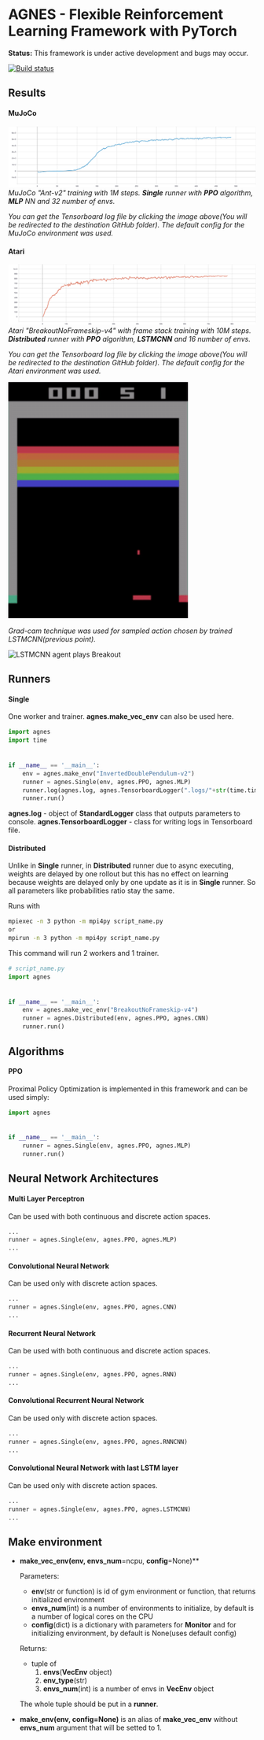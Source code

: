 # AGNES - Flexible Reinforcement Learning Framework with PyTorch

**Status:** This framework is under active development and bugs may occur.

[![Build status](https://travis-ci.org/rotinov/AGNES.svg?branch=master)](https://travis-ci.org/rotinov/AGNES)

## Results
#### MuJoCo
[![Peaking at 5362 at the end. The ending average is 5278.](results/MuJoCo-Ant-v2-PPO-1M/reward_per_update.svg?raw=true&sanitize=true)](results/MuJoCo-Ant-v2-PPO-1M)
*MuJoCo "Ant-v2" training with 1M steps. **Single** runner with **PPO** algorithm, **MLP** NN and 32 number of envs.*

*You can get the Tensorboard log file by clicking the image above(You will be redirected to the destination GitHub folder). The default config for the MuJoCo environment was used.*

#### Atari
[![Peaking at 861.8 at the end. The ending average is 854.8.](results/Atari-BreakoutNoFrameskip-v4-PPO-10M/reward_per_update.svg?raw=true&sanitize=true)](results/Atari-BreakoutNoFrameskip-v4-PPO-10M)
*Atari "BreakoutNoFrameskip-v4" with frame stack training with 10M steps. **Distributed** runner with **PPO** algorithm, **LSTMCNN** and 16 number of envs.*

*You can get the Tensorboard log file by clicking the image above(You will be redirected to the destination GitHub folder). The default config for the Atari environment was used.*

![LSTMCNN agent plays Breakout](results/Atari-BreakoutNoFrameskip-v4-PPO-10M/Breakout-LSTMCNN.gif)

*Grad-cam technique was used for sampled action chosen by trained LSTMCNN(previous point).*

![LSTMCNN agent plays Breakout](results/Atari-BreakoutNoFrameskip-v4-PPO-10M/Breakout-LSTMCNN-Grad-Cam.gif)

## Runners
#### Single

One worker and trainer. **agnes.make_vec_env** can also be used here.

```python
import agnes
import time


if __name__ == '__main__':
    env = agnes.make_env("InvertedDoublePendulum-v2")
    runner = agnes.Single(env, agnes.PPO, agnes.MLP)
    runner.log(agnes.log, agnes.TensorboardLogger(".logs/"+str(time.time())))
    runner.run()

```

**agnes.log** - object of **StandardLogger** class that outputs parameters to console.
**agnes.TensorboardLogger** - class for writing logs in Tensorboard file.


#### Distributed

Unlike in **Single** runner, in **Distributed** runner due to async executing, weights are delayed by one rollout but this has no effect on learning because weights are delayed only by one update as it is in **Single** runner. So all parameters like probabilities ratio stay the same.

Runs with

```bash
mpiexec -n 3 python -m mpi4py script_name.py
or
mpirun -n 3 python -m mpi4py script_name.py
```
This command will run 2 workers and 1 trainer.
```python
# script_name.py
import agnes


if __name__ == '__main__':
    env = agnes.make_vec_env("BreakoutNoFrameskip-v4")
    runner = agnes.Distributed(env, agnes.PPO, agnes.CNN)
    runner.run()

```

## Algorithms
#### PPO
Proximal Policy Optimization is implemented in this framework and can be used simply:
```python
import agnes


if __name__ == '__main__':
    runner = agnes.Single(env, agnes.PPO, agnes.MLP)
    runner.run()

```

## Neural Network Architectures

#### Multi Layer Perceptron

Can be used with both continuous and discrete action spaces.
```python
...
runner = agnes.Single(env, agnes.PPO, agnes.MLP)
...
```

#### Convolutional Neural Network

Can be used only with discrete action spaces.
```python
...
runner = agnes.Single(env, agnes.PPO, agnes.CNN)
...
```

#### Recurrent Neural Network

Can be used with both continuous and discrete action spaces.
```python
...
runner = agnes.Single(env, agnes.PPO, agnes.RNN)
...
```

#### Convolutional Recurrent Neural Network

Can be used only with discrete action spaces.
```python
...
runner = agnes.Single(env, agnes.PPO, agnes.RNNCNN)
...
```

#### Convolutional Neural Network with last LSTM layer
Can be used only with discrete action spaces.
```python
...
runner = agnes.Single(env, agnes.PPO, agnes.LSTMCNN)
...
```

## Make environment
* **make_vec_env(env, envs_num**=ncpu, **config**=None)**

    Parameters:
    * **env**(str or function) is id of gym environment or function, that returns initialized environment
    * **envs_num**(int) is a number of environments to initialize, by default is a number of logical cores on the CPU
    * **config**(dict) is a dictionary with parameters for **Monitor** and for initializing environment, by default is None(uses default config)

    Returns:
    * tuple of
        1. **envs**(**VecEnv** object)
        2. **env_type**(str)
        3. **envs_num**(int) is a number of envs in **VecEnv** object
    
    The whole tuple should be put in a **runner**.

* **make_env(env, config=None)** is an alias of **make_vec_env** without **envs_num** argument that will be setted to 1.